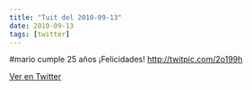 ```yaml
---
title: "Tuit del 2010-09-13"
date: 2010-09-13
tags: [twitter]
---
```


#mario cumple 25 años ¡Felicidades! http://twitpic.com/2o199h



[Ver en Twitter](https://twitter.com/i/web/status/24373659330)
